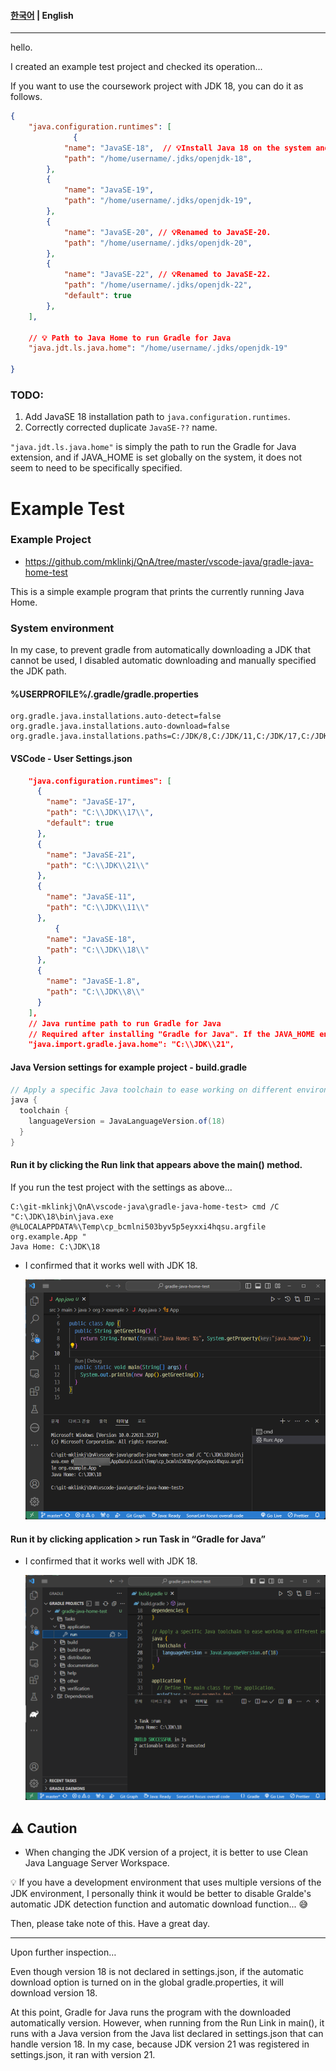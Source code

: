 #### [한국어](README-ko.md) | **English**

---

hello.

I created an example test project and checked its operation...


If you want to use the coursework project with JDK 18, you can do it as follows.

```json
{
    "java.configuration.runtimes": [
			  { 
            "name": "JavaSE-18",  // 💡Install Java 18 on the system and add the path
            "path": "/home/username/.jdks/openjdk-18",
        },
        {
            "name": "JavaSE-19",
            "path": "/home/username/.jdks/openjdk-19",
        },
        {
            "name": "JavaSE-20", // 💡Renamed to JavaSE-20.
            "path": "/home/username/.jdks/openjdk-20",
        },
        {
            "name": "JavaSE-22", // 💡Renamed to JavaSE-22.
            "path": "/home/username/.jdks/openjdk-22",
            "default": true
        },
    ],

    // 💡 Path to Java Home to run Gradle for Java
    "java.jdt.ls.java.home": "/home/username/.jdks/openjdk-19"

}
```



### TODO:

1. Add JavaSE 18 installation path to `java.configuration.runtimes`.
2. Correctly corrected duplicate `JavaSE-??` name.



`"java.jdt.ls.java.home"` is simply the path to run the Gradle for Java extension, and if JAVA_HOME is set globally on the system, it does not seem to need to be specifically specified.



# Example Test

### Example Project

* https://github.com/mklinkj/QnA/tree/master/vscode-java/gradle-java-home-test

This is a simple example program that prints the currently running Java Home.



### System environment

In my case, to prevent gradle from automatically downloading a JDK that cannot be used, I disabled automatic downloading and manually specified the JDK path.

#### **%USERPROFILE%/.gradle/gradle.properties**

```properties
org.gradle.java.installations.auto-detect=false
org.gradle.java.installations.auto-download=false
org.gradle.java.installations.paths=C:/JDK/8,C:/JDK/11,C:/JDK/17,C:/JDK/18,C:/JDK/21
```



#### VSCode - User Settings.json

```json
    "java.configuration.runtimes": [
      {
        "name": "JavaSE-17",
        "path": "C:\\JDK\\17\\",
        "default": true
      },
      {
        "name": "JavaSE-21",
        "path": "C:\\JDK\\21\\"
      },
      {
        "name": "JavaSE-11",
        "path": "C:\\JDK\\11\\"
      },
		  {
        "name": "JavaSE-18",
        "path": "C:\\JDK\\18\\"
      },
      {
        "name": "JavaSE-1.8",
        "path": "C:\\JDK\\8\\"
      }
    ],
    // Java runtime path to run Gradle for Java
    // Required after installing "Gradle for Java". If the JAVA_HOME environment variable is set globally on the system, it does not need to be set.
    "java.import.gradle.java.home": "C:\\JDK\\21",
```



#### Java Version settings for example project - build.gradle

```groovy
// Apply a specific Java toolchain to ease working on different environments.
java {
  toolchain {
    languageVersion = JavaLanguageVersion.of(18)
  }
}
```



#### Run it by clicking the Run link that appears above the main() method.

If you run the test project with the settings as above...

```
C:\git-mklinkj\QnA\vscode-java\gradle-java-home-test> cmd /C "C:\JDK\18\bin\java.exe @%LOCALAPPDATA%\Temp\cp_bcmlni503byv5p5eyxxi4hqsu.argfile org.example.App "
Java Home: C:\JDK\18
```

* I confirmed that it works well with JDK 18.

  ![image-20240428182053968](documents/image-20240428182053968.png)



#### Run it by clicking application > run Task in “Gradle for Java”

* I confirmed that it works well with JDK 18.

  ![image-20240428181800400](documents/image-20240428181800400.png)





## ⚠️ Caution

* When changing the JDK version of a project, it is better to use Clean Java Language Server Workspace.

  

💡 If you have a development environment that uses multiple versions of the JDK environment, I personally think it would be better to disable Gralde's automatic JDK detection function and automatic download function... 😅



Then, please take note of this. Have a great day.



---

Upon further inspection…

Even though version 18 is not declared in settings.json, if the automatic download option is turned on in the global gradle.properties, it will download version 18.

At this point, Gradle for Java  runs the program with the downloaded automatically version.
However, when running from the Run Link in main(), it runs with a Java version from the Java list declared in settings.json that can handle version 18.
In my case, because JDK version 21 was registered in settings.json, it ran with version 21.